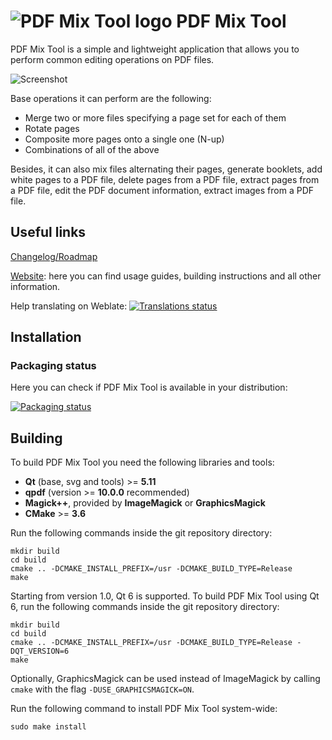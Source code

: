 # ![PDF Mix Tool logo](https://scarpetta.eu/pdfmixtool/icon.svg) PDF Mix Tool

PDF Mix Tool is a simple and lightweight application that allows you to
perform common editing operations on PDF files.

![Screenshot](https://scarpetta.eu/pdfmixtool/merge_files.png)

Base operations it can perform are the following:

- Merge two or more files specifying a page set for each of them
- Rotate pages
- Composite more pages onto a single one (N-up)
- Combinations of all of the above

Besides, it can also mix files alternating their pages, generate booklets,
add white pages to a PDF file, delete pages from a PDF file, extract pages
from a PDF file, edit the PDF document information, extract images from a PDF file.

## Useful links
[Changelog/Roadmap](CHANGELOG.md)

[Website](https://scarpetta.eu/pdfmixtool/): here you can find usage
guides, building instructions and all other information.

Help translating on Weblate: <a href="https://hosted.weblate.org/engage/pdf-mix-tool/?utm_source=widget">
    <img src="https://hosted.weblate.org/widgets/pdf-mix-tool/-/svg-badge.svg" alt="Translations status" />
</a>

## Installation
### Packaging status
Here you can check if PDF Mix Tool is available in your distribution:

[![Packaging status](https://repology.org/badge/vertical-allrepos/pdfmixtool.svg)](https://repology.org/project/pdfmixtool/versions)

## Building
To build PDF Mix Tool you need the following libraries and tools:

- **Qt** (base, svg and tools) >= **5.11**
- **qpdf** (version >= **10.0.0** recommended)
- **Magick++**, provided by **ImageMagick** or **GraphicsMagick**
- **CMake** >= **3.6**

Run the following commands inside the git repository directory:

```
mkdir build
cd build
cmake .. -DCMAKE_INSTALL_PREFIX=/usr -DCMAKE_BUILD_TYPE=Release
make
```

Starting from version 1.0, Qt 6 is supported. To build PDF Mix Tool using
Qt 6, run the following commands inside the git repository directory:

```
mkdir build
cd build
cmake .. -DCMAKE_INSTALL_PREFIX=/usr -DCMAKE_BUILD_TYPE=Release -DQT_VERSION=6
make
```

Optionally, GraphicsMagick can be used instead of ImageMagick by calling `cmake` with the flag `-DUSE_GRAPHICSMAGICK=ON`.

Run the following command to install PDF Mix Tool system-wide:

```
sudo make install
```
